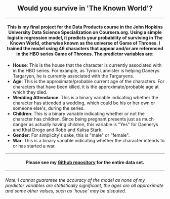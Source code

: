 ## 	<center>Would you survive in 'The Known World'?</center>
___

#### <center>This is my final project for the Data Products course in the John Hopkins University Data Science Specialization on Coursera.org. Using a simple logistic regression model, it predicts your probability of surviving in The Known World, otherwise known as the universe of Game of Thrones. I trained the model using 46 characters that appear and/or are referenced in the HBO series Game of Thrones. The predictor variables are: </center>

+ __House__: This is the house that the character is currently associated with in the HBO series. For example, as Tyrion Lannister is helping Danerys Targaryen, he is currently associated with the Targaryens.
+ __Age__: This is the approximate/probable current age of the characters. For characters that have been killed, it is the approximate/probable age at which they died.
+ __Wedding Attendance__: This is a binary variable indicating whether the character has attended a wedding, which could be his or her own or someone else's, during the series.
+ __Children__: This is a binary variable indicating whether or not the character has children. Since being pregnant presents just as much danger as actually having children, this variable is "Yes" for Daenerys and Khal Drogo and Robb and Kalisa Stark.
+ __Gender__: For simplicity's sake, this is "male" or "female".
+ __War__: This is a binary variable indicating whether the character intends to or has started a war. 

___

#### <center>Please see my [Github repository](https://github.com/christinabrady/GOT_survival_calculator) for the entire data set. </center>

___


###### Note: I cannot guarantee the accuracy of the model as none of my predictor variables are statistically significant, the ages are all approximate and some other values, such as 'house' may be disputed.